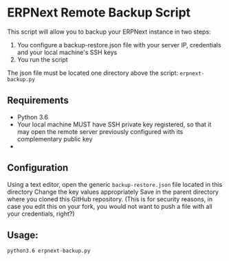 # ERPNext Remote Backup Script

This script will allow you to backup your ERPNext instance in two steps:
1. You configure a backup-restore.json file with your server IP, credentials and your local machine's SSH keys
2. You run the script

The json file must be located one directory above the script: `erpnext-backup.py`
## Requirements
* Python 3.6
* Your local machine MUST have SSH private key registered, so that it may open the remote server previously configured with its complementary public key
* 
## Configuration

Using a text editor, open the generic `backup-restore.json` file located in this directory
Change the key values appropriately
Save in the parent directory where you cloned this GitHub repository.
(This is for security reasons, in case you edit this on your fork, you would not want to push a file with all your credentials, right?)


## Usage:

`python3.6 erpnext-backup.py`